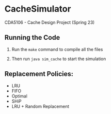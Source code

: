 # CacheSimulator
CDA5106 - Cache Design Project (Spring 23)

## Running the Code

1. Run the `make` command to compile all the files

2. Then run `java sim_cache` to start the simulation

## Replacement Policies:
* LRU
* FIFO
* Optimal
* SHiP
* LRU + Random Replacement
